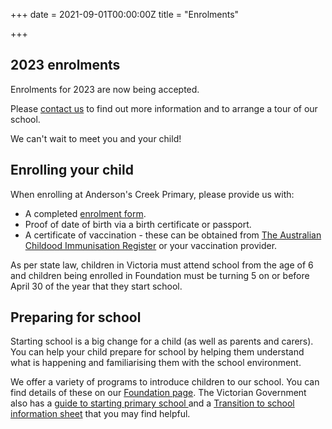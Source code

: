 +++
date = 2021-09-01T00:00:00Z
title = "Enrolments"

+++
## 2023 enrolments

Enrolments for 2023 are now being accepted.

Please [contact us](/our-school/contact-us/ "Contact us") to find out more information and to arrange a tour of our school.

We can't wait to meet you and your child!

## Enrolling your child

When enrolling at Anderson's Creek Primary, please provide us with:

* A completed [enrolment form](/forms/student-enrolment/ "Enrolment form").
* Proof of date of birth via a birth certificate or passport.
* A certificate of vaccination - these can be obtained from [The Australian Childood Immunisation Register](https://www.servicesaustralia.gov.au/individuals/services/medicare/australian-immunisation-register/how-get-immunisation-history-statement "ACIR") or your vaccination provider.

As per state law, children in Victoria must attend school from the age of 6 and children being enrolled in Foundation must be turning 5 on or before April 30 of the year that they start school.

## Preparing for school

Starting school is a big change for a child (as well as parents and carers). You can help your child prepare for school by helping them understand what is happening and familiarising them with the school environment.

We offer a variety of programs to introduce children to our school. You can find details of these on our [Foundation page](/learning/foundation/ "Foundation"). The Victorian Government also has a [guide to starting primary school ](https://www.vic.gov.au/starting-primary-school-guide "Starting primary school guide")and a [Transition to school information sheet](https://www.education.vic.gov.au/Documents/childhood/professionals/learning/translations/English-information-sheet-transition-to-school.pdf "Transition to school information sheet") that you may find helpful.
